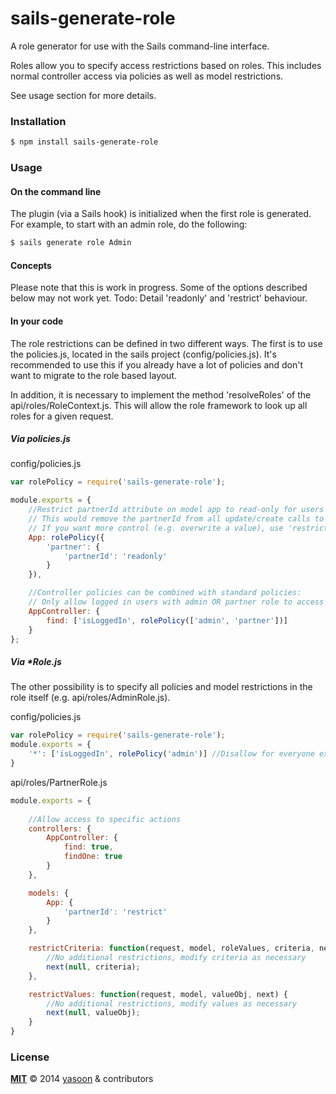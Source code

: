 # sails-generate-role

A role generator for use with the Sails command-line interface.

Roles allow you to specify access restrictions based on roles. This includes normal controller access via policies as well as model restrictions.

See usage section for more details.

### Installation

```sh
$ npm install sails-generate-role
```


### Usage

#### On the command line

The plugin (via a Sails hook) is initialized when the first role is generated. For example, to start with an admin role, do the following:

```sh
$ sails generate role Admin
```

#### Concepts

Please note that this is work in progress. Some of the options described below may not work yet.
Todo: Detail 'readonly' and 'restrict' behaviour.

#### In your code

The role restrictions can be defined in two different ways. The first is to use the policies.js, located in the sails project (config/policies.js).
It's recommended to use this if you already have a lot of policies and don't want to migrate to the role based layout.

In addition, it is necessary to implement the method 'resolveRoles' of the api/roles/RoleContext.js.
This will allow the role framework to look up all roles for a given request.

##### Via policies.js

config/policies.js
```js
var rolePolicy = require('sails-generate-role');

module.exports = {
    //Restrict partnerId attribute on model app to read-only for users with role partner
    // This would remove the partnerId from all update/create calls to blueprint REST services
    // If you want more control (e.g. overwrite a value), use 'restrict'
    App: rolePolicy({
        'partner': {
            'partnerId': 'readonly'
        }
    }),

    //Controller policies can be combined with standard policies:
    // Only allow logged in users with admin OR partner role to access the find action
    AppController: {
        find: ['isLoggedIn', rolePolicy(['admin', 'partner'])]
    }
};
```

##### Via *Role.js

The other possibility is to specify all policies and model restrictions in the role itself (e.g. api/roles/AdminRole.js).

config/policies.js
```js
var rolePolicy = require('sails-generate-role');
module.exports = {    
    '*': ['isLoggedIn', rolePolicy('admin')] //Disallow for everyone except admin
}
```

api/roles/PartnerRole.js
```js
module.exports = {    
    
    //Allow access to specific actions
    controllers: {
        AppController: {
            find: true,
            findOne: true
        }
    },

    models: {
        App: {
            'partnerId': 'restrict'
        }
    },

    restrictCriteria: function(request, model, roleValues, criteria, next) {
        //No additional restrictions, modify criteria as necessary
        next(null, criteria);
    },

    restrictValues: function(request, model, valueObj, next) {
        //No additional restrictions, modify values as necessary
        next(null, valueObj);
    }
}
```

### License

**[MIT](./LICENSE)**
&copy; 2014 [yasoon](http://github.com/yasoonOfficial) & contributors
